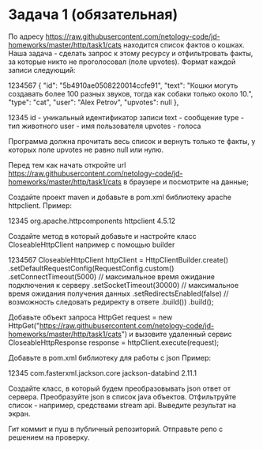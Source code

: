 # Задача 1 (обязательная)



По адресу https://raw.githubusercontent.com/netology-code/jd-homeworks/master/http/task1/cats находится список фактов о кошках. Наша задача - сделать запрос к этому ресурсу и отфильтровать факты, за которые никто не проголосовал (поле upvotes). Формат каждой записи следующий:

1234567
{
"id": "5b4910ae0508220014ccfe91",
"text": "Кошки могуть создавать более 100 разных звуков, тогда как собаки только около 10.",
"type": "cat",
"user": "Alex Petrov",
"upvotes": null
},

12345
id - уникальный идентификатор записи
text - сообщение
type - тип животного
user - имя пользователя
upvotes - голоса

Программа должна прочитать весь список и вернуть только те факты, у которых поле upvotes не равно null или нулю.

Перед тем как начать откройте url https://raw.githubusercontent.com/netology-code/jd-homeworks/master/http/task1/cats в браузере и посмотрите на данные;

Создайте проект maven и добавьте в pom.xml библиотеку apache httpclient.
Пример:

12345
<dependency>
<groupId>org.apache.httpcomponents</groupId>
<artifactId>httpclient</artifactId>
<version>4.5.12</version>
</dependency>

Создайте метод в который добавьте и настройте класс CloseableHttpClient например с помощью builder

1234567
CloseableHttpClient httpClient = HttpClientBuilder.create()
.setDefaultRequestConfig(RequestConfig.custom()
.setConnectTimeout(5000)    // максимальное время ожидание подключения к серверу
.setSocketTimeout(30000)    // максимальное время ожидания получения данных
.setRedirectsEnabled(false) // возможность следовать редиректу в ответе
.build())
.build();

Добавьте объект запроса HttpGet request = new HttpGet("https://raw.githubusercontent.com/netology-code/jd-homeworks/master/http/task1/cats") и вызовите удаленный сервис CloseableHttpResponse response = httpClient.execute(request);

Добавьте в pom.xml библиотеку для работы с json
Пример:

12345
<dependency>
<groupId>com.fasterxml.jackson.core</groupId>
<artifactId>jackson-databind</artifactId>
<version>2.11.1</version>
</dependency>

Создайте класс, в который будем преобразовывать json ответ от сервера. Преобразуйте json в список java объектов. Отфильтруйте список - например, средствами stream api. Выведите результат на экран.

Гит коммит и пуш в публичный репозиторий. Отправьте репо с решением на проверку.